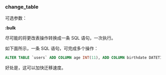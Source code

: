 ### change_table

可选参数：

**:bulk**

尽可能的将更改表操作转换成一条 SQL 语句，一次执行。

如下面所示，一条 SQL 语句，可完成多个操作：

```sql
ALTER TABLE `users` ADD COLUMN age INT(11), ADD COLUMN birthdate DATETIME ...
```

好处是，这可以加快迁移速度。
